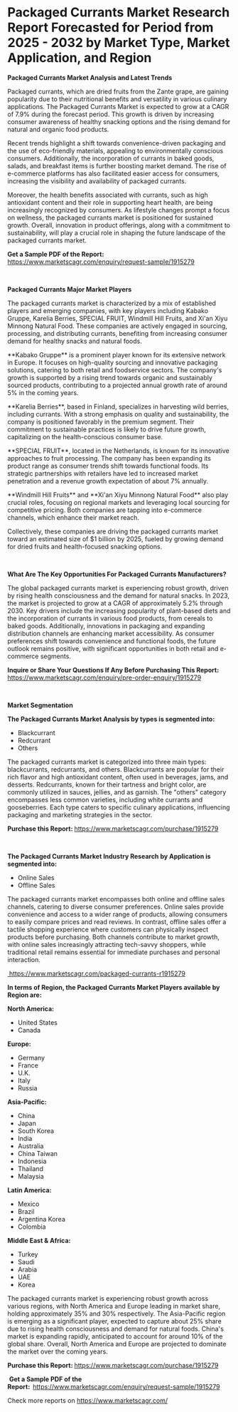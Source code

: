 <p><h1>Packaged Currants Market Research Report Forecasted for Period from 2025 -  2032 by Market Type, Market Application, and Region</h1></p><p><strong>Packaged Currants Market Analysis and Latest Trends</strong></p>
<p><p>Packaged currants, which are dried fruits from the Zante grape, are gaining popularity due to their nutritional benefits and versatility in various culinary applications. The Packaged Currants Market is expected to grow at a CAGR of 7.9% during the forecast period. This growth is driven by increasing consumer awareness of healthy snacking options and the rising demand for natural and organic food products.</p><p>Recent trends highlight a shift towards convenience-driven packaging and the use of eco-friendly materials, appealing to environmentally conscious consumers. Additionally, the incorporation of currants in baked goods, salads, and breakfast items is further boosting market demand. The rise of e-commerce platforms has also facilitated easier access for consumers, increasing the visibility and availability of packaged currants.</p><p>Moreover, the health benefits associated with currants, such as high antioxidant content and their role in supporting heart health, are being increasingly recognized by consumers. As lifestyle changes prompt a focus on wellness, the packaged currants market is positioned for sustained growth. Overall, innovation in product offerings, along with a commitment to sustainability, will play a crucial role in shaping the future landscape of the packaged currants market.</p></p>
<p><strong>Get a Sample PDF of the Report:&nbsp;</strong> <a href="https://www.marketscagr.com/enquiry/request-sample/1915279?utm_campaign=1835&utm_medium=2&utm_source=Github&utm_content=ia&utm_term=14022025&utm_id=packaged-currants">https://www.marketscagr.com/enquiry/request-sample/1915279</a></p>
<p>&nbsp;</p>
<p><strong>Packaged Currants Major Market Players</strong></p>
<p><p>The packaged currants market is characterized by a mix of established players and emerging companies, with key players including Kabako Gruppe, Karelia Berries, SPECIAL FRUIT, Windmill Hill Fruits, and Xi'an Xiyu Minnong Natural Food. These companies are actively engaged in sourcing, processing, and distributing currants, benefiting from increasing consumer demand for healthy snacks and natural foods.</p><p>**Kabako Gruppe** is a prominent player known for its extensive network in Europe. It focuses on high-quality sourcing and innovative packaging solutions, catering to both retail and foodservice sectors. The company's growth is supported by a rising trend towards organic and sustainably sourced products, contributing to a projected annual growth rate of around 5% in the coming years.</p><p>**Karelia Berries**, based in Finland, specializes in harvesting wild berries, including currants. With a strong emphasis on quality and sustainability, the company is positioned favorably in the premium segment. Their commitment to sustainable practices is likely to drive future growth, capitalizing on the health-conscious consumer base.</p><p>**SPECIAL FRUIT**, located in the Netherlands, is known for its innovative approaches to fruit processing. The company has been expanding its product range as consumer trends shift towards functional foods. Its strategic partnerships with retailers have led to increased market penetration and a revenue growth expectation of about 7% annually.</p><p>**Windmill Hill Fruits** and **Xi'an Xiyu Minnong Natural Food** also play crucial roles, focusing on regional markets and leveraging local sourcing for competitive pricing. Both companies are tapping into e-commerce channels, which enhance their market reach.</p><p>Collectively, these companies are driving the packaged currants market toward an estimated size of $1 billion by 2025, fueled by growing demand for dried fruits and health-focused snacking options.</p></p>
<p>&nbsp;</p>
<p><strong>What Are The Key Opportunities For Packaged Currants Manufacturers?</strong></p>
<p><p>The global packaged currants market is experiencing robust growth, driven by rising health consciousness and the demand for natural snacks. In 2023, the market is projected to grow at a CAGR of approximately 5.2% through 2030. Key drivers include the increasing popularity of plant-based diets and the incorporation of currants in various food products, from cereals to baked goods. Additionally, innovations in packaging and expanding distribution channels are enhancing market accessibility. As consumer preferences shift towards convenience and functional foods, the future outlook remains positive, with significant opportunities in both retail and e-commerce segments.</p></p>
<p><strong>Inquire or Share Your Questions If Any Before Purchasing This Report:</strong> <a href="https://www.marketscagr.com/enquiry/pre-order-enquiry/1915279?utm_campaign=1835&utm_medium=2&utm_source=Github&utm_content=ia&utm_term=14022025&utm_id=packaged-currants">https://www.marketscagr.com/enquiry/pre-order-enquiry/1915279</a></p>
<p>&nbsp;</p>
<p><strong>Market Segmentation</strong></p>
<p><strong>The Packaged Currants Market Analysis by types is segmented into:</strong></p>
<p><ul><li>Blackcurrant</li><li>Redcurrant</li><li>Others</li></ul></p>
<p><p>The packaged currants market is categorized into three main types: blackcurrants, redcurrants, and others. Blackcurrants are popular for their rich flavor and high antioxidant content, often used in beverages, jams, and desserts. Redcurrants, known for their tartness and bright color, are commonly utilized in sauces, jellies, and as garnish. The "others" category encompasses less common varieties, including white currants and gooseberries. Each type caters to specific culinary applications, influencing packaging and marketing strategies in the sector.</p></p>
<p><strong>Purchase this Report:&nbsp;</strong><a href="https://www.marketscagr.com/purchase/1915279?utm_campaign=1835&utm_medium=2&utm_source=Github&utm_content=ia&utm_term=14022025&utm_id=packaged-currants">https://www.marketscagr.com/purchase/1915279</a></p>
<p>&nbsp;</p>
<p><strong>The Packaged Currants Market Industry Research by Application is segmented into:</strong></p>
<p><ul><li>Online Sales</li><li>Offline Sales</li></ul></p>
<p><p>The packaged currants market encompasses both online and offline sales channels, catering to diverse consumer preferences. Online sales provide convenience and access to a wider range of products, allowing consumers to easily compare prices and read reviews. In contrast, offline sales offer a tactile shopping experience where customers can physically inspect products before purchasing. Both channels contribute to market growth, with online sales increasingly attracting tech-savvy shoppers, while traditional retail remains essential for immediate purchases and personal interaction.</p></p>
<p><a href="https://www.marketscagr.com/packaged-currants-r1915279?utm_campaign=1835&utm_medium=2&utm_source=Github&utm_content=ia&utm_term=14022025&utm_id=packaged-currants">&nbsp;https://www.marketscagr.com/packaged-currants-r1915279</a></p>
<p><strong>In terms of Region, the Packaged Currants Market Players available by Region are:</strong></p>
<p>
    <p> <strong> North America: </strong>
        <ul>
            <li>United States</li>
            <li>Canada</li>
        </ul>
        </p> 
    <p> <strong> Europe: </strong>
        <ul>
            <li>Germany</li>
            <li>France</li>
            <li>U.K.</li>
            <li>Italy</li>
            <li>Russia</li>
        </ul>
        </p> 
    <p> <strong> Asia-Pacific: </strong>
        <ul>
            <li>China</li>
            <li>Japan</li>
            <li>South Korea</li>
            <li>India</li>
            <li>Australia</li>
            <li>China Taiwan</li>
            <li>Indonesia</li>
            <li>Thailand</li>
            <li>Malaysia</li>
        </ul>
        </p> 
    <p> <strong> Latin America: </strong>
        <ul>
            <li>Mexico</li>
            <li>Brazil</li>
            <li>Argentina Korea</li>
            <li>Colombia</li>
        </ul>
        </p> 
    <p> <strong> Middle East & Africa: </strong>
        <ul>
            <li>Turkey</li>
            <li>Saudi</li>
            <li>Arabia</li>
            <li>UAE</li>
            <li>Korea</li>
        </ul>
    </p>
    </p>
<p><p>The packaged currants market is experiencing robust growth across various regions, with North America and Europe leading in market share, holding approximately 35% and 30% respectively. The Asia-Pacific region is emerging as a significant player, expected to capture about 25% share due to rising health consciousness and demand for natural foods. China's market is expanding rapidly, anticipated to account for around 10% of the global share. Overall, North America and Europe are projected to dominate the market over the coming years.</p></p>
<p><strong>Purchase this Report: </strong><a href="https://www.marketscagr.com/purchase/1915279?utm_campaign=1835&utm_medium=2&utm_source=Github&utm_content=ia&utm_term=14022025&utm_id=packaged-currants">https://www.marketscagr.com/purchase/1915279</a></p>
<p>&nbsp;<strong>Get a Sample PDF of the Report:&nbsp;&nbsp;</strong><a href="https://www.marketscagr.com/enquiry/request-sample/1915279?utm_campaign=1835&utm_medium=2&utm_source=Github&utm_content=ia&utm_term=14022025&utm_id=packaged-currants">https://www.marketscagr.com/enquiry/request-sample/1915279</a></p>
<p><strong></strong></p>
<p>Check more reports on <a href="https://www.marketscagr.com/?utm_campaign=1835&utm_medium=2&utm_source=Github&utm_content=ia&utm_term=14022025&utm_id=packaged-currants">https://www.marketscagr.com/</a></p>